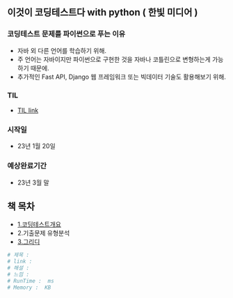 ## 이것이 코딩테스트다 with python ( 한빛 미디어 )

### 코딩테스트 문제를 파이썬으로 푸는 이유

- 자바 외 다른 언어를 학습하기 위해.
- 주 언어는 자바이지만 파이썬으로 구현한 것을 자바나 코틀린으로 변형하는게 가능하기 때문에.
- 추가적인 Fast API, Django 웹 프레임워크 또는 빅데이터 기술도 활용해보기 위해.

### TIL

- [TIL link](/TIL.md)

### 시작일

- 23년 1월 20일

### 예상완료기간

- 23년 3월 말

## 책 목차

- [1.코딩테스트개요](/1_%EC%BD%94%EB%94%A9%ED%85%8C%EC%8A%A4%ED%8A%B8%EA%B0%9C%EC%9A%94/)
- 2.기출문제 유형분석
- [3.그리디](/3_%EA%B7%B8%EB%A6%AC%EB%94%94/)

```python
# 제목 :
# link :
# 해설 :
# 느낌 :
# RunTime :  ms
# Memory :  KB
```
